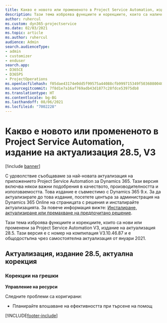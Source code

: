 ```yaml
---
title: Какво е новото или промененото в Project Service Automation, издание на актуализация 28.5, актуална корекция, V3
description: Тази тема изброява функциите и корекциите, които са налични за актуализацията на Project Service Automation, издание 28.5, актуална корекция, V3.
author: ruhercul
ms.custom: dyn365-projectservice
ms.date: 02/03/2021
ms.topic: article
ms.author: ruhercul
audience: Admin
search.audienceType:
- admin
- customizer
- enduser
search.app:
- D365CE
- D365PS
- ProjectOperations
ms.openlocfilehash: f05dae43174e0dd5f99575a44088cfb999715349f503608004037e616da3b4de
ms.sourcegitcommit: 7f8d1e7a16af769adb43d1877c28fdce53975db8
ms.translationtype: HT
ms.contentlocale: bg-BG
ms.lasthandoff: 08/06/2021
ms.locfileid: "7002228"
---
```

# <a name="whats-new-or-changed-in-project-service-automation-update-release-285-v3"></a>Какво е новото или промененото в Project Service Automation, издание на актуализация 28.5, V3

[!include [banner](../includes/psa-now-project-operations.md)]

С удоволствие съобщаваме за най-новата актуализация на приложението Project Service Automation за Dynamics 365. Тази версия включва някои важни подобрения в качеството, производителността и използваемостта. Това издание е съвместимо с Dynamics 365 9.x. За да актуализирате до това издание, посетете центъра за администрация на Dynamics 365 Online на страницата с решения и инсталирайте актуализацията. За повече информация вижте: [Инсталиране, актуализиране или премахване на предпочитано решение](/power-platform/admin/install-remove-preferred-solution).

Тази тема изброява функциите и корекциите, които са нови или променени за Project Service Automation V3, издание на актуализация 28.5. Тази версия е с номер на компилация V3.10.46.87 и е общодостъпна чрез самостоятелна актуализация от януари 2021.

## <a name="update-release-285-hotfix"></a>Актуализация, издание 28.5, актуална корекция

### <a name="bug-fixes"></a>Корекции на грешки

**Управление на ресурси**

Следните проблеми са коригирани:

- Планирайте влошаване на ефективността при търсене на помощ



[!INCLUDE[footer-include](../includes/footer-banner.md)]